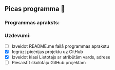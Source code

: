## Picas programma :pizza:
### Programmas apraksts:


### Uzdevumi:
- [ ] Izveidot README.me failā programmas aprakstu
- [x] Iegrūzt picērijas projektu uz GitHub
- [x] Izveidot klasi Lietotajs ar atribūtām vards, adrese
- [ ] Piesaistīt skolotāju GitHub projektam
